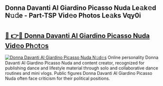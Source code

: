 ## Donna Davanti Al Giardino Picasso Nuda Le𝚊k𝚎d N𝚞𝚍e - Part-TSP Vid𝚎o Photos Le𝚊ks Vqy0i

# <h2><a href="http://fbdvpp.evod.top/?m=Donna+Davanti+Al+Giardino+Picasso+Nuda">🔗 👉🔴 Donna Davanti Al Giardino Picasso Nuda Vid𝚎o Ph𝚘t𝚘s</a></h2>

[![Donna Davanti Al Giardino Picasso Nuda N𝚞d𝚎s](https://i.imgur.com/8V9OHl7.gif)](http://fbdvpp.evod.top/?m=Donna+Davanti+Al+Giardino+Picasso+Nuda)
Online personality Donna Davanti Al Giardino Picasso Nuda and content creator, recognized for publishing dance and lifestyle material through solo and collaborative dance routines and mini vlogs. Public figures Donna Davanti Al Giardino Picasso Nuda often face criticism for their political positions. 
